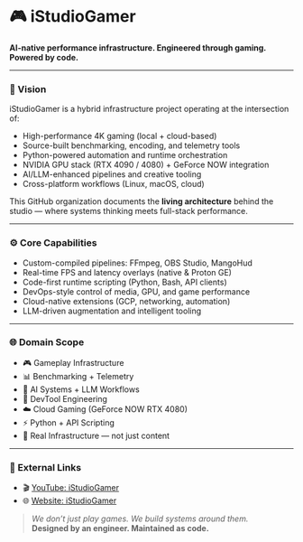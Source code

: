 # 🎮 iStudioGamer

**AI-native performance infrastructure. Engineered through gaming. Powered by code.**  

---

### 🧠 Vision

iStudioGamer is a hybrid infrastructure project operating at the intersection of:

- High-performance 4K gaming (local + cloud-based)
- Source-built benchmarking, encoding, and telemetry tools
- Python-powered automation and runtime orchestration
- NVIDIA GPU stack (RTX 4090 / 4080) + GeForce NOW integration
- AI/LLM-enhanced pipelines and creative tooling
- Cross-platform workflows (Linux, macOS, cloud)

This GitHub organization documents the **living architecture** behind the studio — where systems thinking meets full-stack performance.

---

### ⚙️ Core Capabilities

- Custom-compiled pipelines: FFmpeg, OBS Studio, MangoHud
- Real-time FPS and latency overlays (native & Proton GE)
- Code-first runtime scripting (Python, Bash, API clients)
- DevOps-style control of media, GPU, and game performance
- Cloud-native extensions (GCP, networking, automation)
- LLM-driven augmentation and intelligent tooling

---

### 🌐 Domain Scope

- 🎮 Gameplay Infrastructure  
- 📊 Benchmarking + Telemetry  
- 🧠 AI Systems + LLM Workflows  
- 🧰 DevTool Engineering  
- ☁️ Cloud Gaming (GeForce NOW RTX 4080)  
- ⚡ Python + API Scripting  
- 🔧 Real Infrastructure — not just content

---

### 🔗 External Links

- 🎬 [YouTube: iStudioGamer](https://www.youtube.com/@iStudioGamer)  
- 🌐 [Website: iStudioGamer](https://linktr.ee/istudiogamer)

> *We don’t just play games. We build systems around them.*  
> **Designed by an engineer. Maintained as code.**
